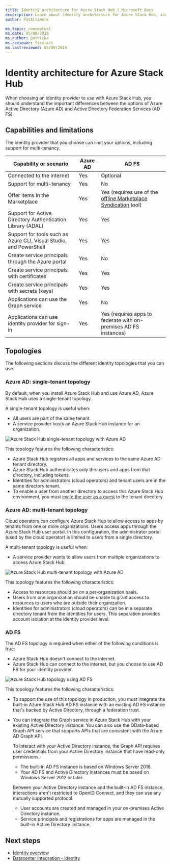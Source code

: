 ```yaml
---
title: Identity architecture for Azure Stack Hub | Microsoft Docs
description: Learn about identity architecture for Azure Stack Hub, and the differences between Azure AD and AD FS.
author: PatAltimore

ms.topic: conceptual
ms.date: 05/09/2019
ms.author: patricka
ms.reviewer: fiseraci
ms.lastreviewed: 05/09/2019
---
```


# Identity architecture for Azure Stack Hub

When choosing an identity provider to use with Azure Stack Hub, you should understand the important differences between the options of Azure Active Directory (Azure AD) and Active Directory Federation Services (AD FS).

## Capabilities and limitations

The identity provider that you choose can limit your options, including support for multi-tenancy.

|Capability or scenario        |Azure AD  |AD FS  |
|------------------------------|----------|-------|
|Connected to the internet     |Yes       |Optional|
|Support for multi-tenancy     |Yes       |No      |
|Offer items in the Marketplace |Yes       |Yes (requires use of the [offline Marketplace Syndication](azure-stack-download-azure-marketplace-item.md#disconnected-or-a-partially-connected-scenario) tool)|
|Support for Active Directory Authentication Library (ADAL) |Yes |Yes|
|Support for tools such as Azure CLI, Visual Studio, and PowerShell  |Yes |Yes|
|Create service principals through the Azure portal     |Yes |No|
|Create service principals with certificates      |Yes |Yes|
|Create service principals with secrets (keys)    |Yes |Yes|
|Applications can use the Graph service           |Yes |No|
|Applications can use identity provider for sign-in |Yes |Yes (requires apps to federate with on-premises AD FS instances) |

## Topologies

The following sections discuss the different identity topologies that you can use.

### Azure AD: single-tenant topology

By default, when you install Azure Stack Hub and use Azure AD, Azure Stack Hub uses a single-tenant topology.

A single-tenant topology is useful when:
- All users are part of the same tenant.
- A service provider hosts an Azure Stack Hub instance for an organization.

![Azure Stack Hub single-tenant topology with Azure AD](media/azure-stack-identity-architecture/single-tenant.png)

This topology features the following characteristics:

- Azure Stack Hub registers all apps and services to the same Azure AD tenant directory.
- Azure Stack Hub authenticates only the users and apps from that directory, including tokens.
- Identities for administrators (cloud operators) and tenant users are in the same directory tenant.
- To enable a user from another directory to access this Azure Stack Hub environment, you must [invite the user as a guest](azure-stack-identity-overview.md#guest-users) to the tenant directory.

### Azure AD: multi-tenant topology

Cloud operators can configure Azure Stack Hub to allow access to apps by tenants from one or more organizations. Users access apps through the Azure Stack Hub user portal. In this configuration, the administrator portal (used by the cloud operator) is limited to users from a single directory.

A multi-tenant topology is useful when:

- A service provider wants to allow users from multiple organizations to access Azure Stack Hub.

![Azure Stack Hub multi-tenant topology with Azure AD](media/azure-stack-identity-architecture/multi-tenant.png)

This topology features the following characteristics:

- Access to resources should be on a per-organization basis.
- Users from one organization should be unable to grant access to resources to users who are outside their organization.
- Identities for administrators (cloud operators) can be in a separate directory tenant from the identities for users. This separation provides account isolation at the identity provider level.
 
### AD FS

The AD FS topology is required when either of the following conditions is true:

- Azure Stack Hub doesn't connect to the internet.
- Azure Stack Hub can connect to the internet, but you choose to use AD FS for your identity provider.
  
![Azure Stack Hub topology using AD FS](media/azure-stack-identity-architecture/adfs.png)

This topology features the following characteristics:

- To support the use of this topology in production, you must integrate the built-in Azure Stack Hub AD FS instance with an existing AD FS instance that's backed by Active Directory, through a federation trust.
- You can integrate the Graph service in Azure Stack Hub with your existing Active Directory instance. You can also use the OData-based Graph API service that supports APIs that are consistent with the Azure AD Graph API.

  To interact with your Active Directory instance, the Graph API requires user credentials from your Active Directory instance that have read-only permissions.
  - The built-in AD FS instance is based on Windows Server 2016.
  - Your AD FS and Active Directory instances must be based on Windows Server 2012 or later.
  
  Between your Active Directory instance and the built-in AD FS instance, interactions aren't restricted to OpenID Connect, and they can use any mutually supported protocol.
  - User accounts are created and managed in your on-premises Active Directory instance.
  - Service principals and registrations for apps are managed in the built-in Active Directory instance.

## Next steps

- [Identity overview](azure-stack-identity-overview.md)
- [Datacenter integration - identity](azure-stack-integrate-identity.md)
